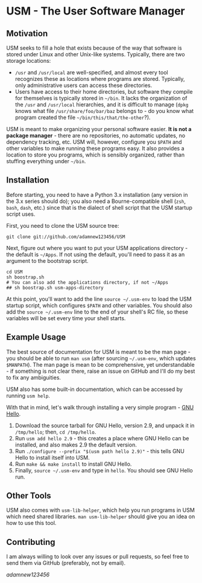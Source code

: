 # USM - The User Software Manager

## Motivation

USM seeks to fill a hole that exists because of the way that software is stored under Linux and other Unix-like systems. Typically, there are two storage locations:

 - `/usr` and `/usr/local` are well-specified, and almost every tool recognizes these as locations where programs are stored. Typically, only administrative users can access these directories.
 - Users have access to their home directories, but software they compile for themselves is typically stored in `~/bin`. It lacks the organization of the `/usr` and `/usr/local` hierarchies, and it is difficult to manage (`dpkg` knows what file `/usr/share/foo/bar/baz` belongs to - do you know what program created the file `~/bin/this/that/the-other`?).

USM is meant to make organizing your personal software easier. __It is not a package manager__ - there are no repositories, no automatic updates, no dependency tracking, etc.
USM will, however, configure you `$PATH` and other variables to make running these programs easy.
It also provides a location to store you programs, which is sensibly organized, rather than stuffing everything under `~/bin`.

## Installation

Before starting, you need to have a Python 3.x installation (any version in the 3.x series should do); 
you also need a  Bourne-compatible shell (`zsh`, `bash`, `dash`, etc.) since that is the dialect of shell script that the USM startup script uses.

First, you need to clone the USM source tree:

    git clone git://github.com/adamnew123456/USM

Next, figure out where you want to put your USM applications directory - the default is `~/Apps`.
If not using the default, you'll need to pass it as an argument to the bootstrap script.

    cd USM
    sh boostrap.sh 
    # You can also add the applications directory, if not ~/Apps
    ## sh boostrap.sh usm-apps-directory

At this point, you'll want to add the line `source ~/.usm-env` to load the USM startup script, which configures `$PATH` and other variables.
You should also add the `source ~/.usm-env` line to the end of your shell's RC file, so these variables will be set every time your shell starts.

## Example Usage

The best source of documentation for USM is meant to be the man page - you should be able to run `man usm` (after sourcing `~/.usm-env`, which updates `$MANPATH`).
The man page is mean to be comprehensive, yet understandable - if something is not clear there, raise an issue on GitHub and I'll do my best to fix any ambiguities.

USM also has some built-in documentation, which can be accessed by running `usm help`.

With that in mind, let's walk through installing a very simple program - [GNU Hello](http://www.gnu.org/software/hello).

1. Download the source tarball for GNU Hello, version 2.9, and unpack it in `/tmp/hello`; then, `cd /tmp/hello`.
2. Run `usm add hello 2.9` - this creates a place where GNU Hello can be installed, and also makes 2.9 the default version.
3. Run `./configure --prefix "$(usm path hello 2.9)"` - this tells GNU Hello to install itself into USM.
4. Run `make && make install` to install GNU Hello.
5. Finally, `source ~/.usm-env` and type in `hello`. You should see GNU Hello run.

## Other Tools

USM also comes with `usm-lib-helper`, which help you run programs in USM which need shared libraries.
`man usm-lib-helper` should give you an idea on how to use this tool.

## Contributing

I am always willing to look over any issues or pull requests, so feel free to send them via GitHub (preferably, not by email).

_adamnew123456_
